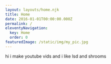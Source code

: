 ```yaml
---
layout: layouts/home.njk
title: Home
date: 2016-01-01T00:00:00.000Z
permalink: /
eleventyNavigation:
  key: Home
  order: 0
featuredImage: /static/img/my_pic.jpg
---
```


hi i make youtube vids and i like lsd and shrooms
